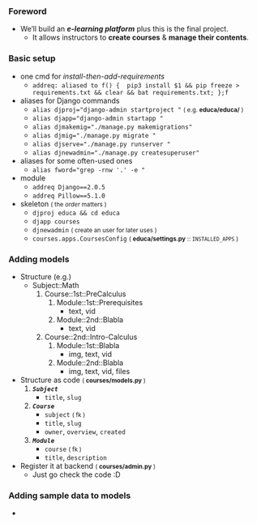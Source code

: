 ### Foreword
- We’ll build an ***e-learning platform*** plus this is the final project.
    - It allows instructors to **create courses** & **manage their contents**.

### Basic setup
- one cmd for *install-then-add-requirements*
    - ```addreq: aliased to f() {  pip3 install $1 && pip freeze > requirements.txt && clear && bat requirements.txt; };f```
- aliases for Django commands
    - ```alias djproj="django-admin startproject "``` <small>( e.g. **educa/educa/** )</small>
    - ```alias djapp="django-admin startapp "```
    - ```alias djmakemig="./manage.py makemigrations"```
    - ```alias djmig="./manage.py migrate "```
    - ```alias djserve="./manage.py runserver "```
    - ```alias djnewadmin="./manage.py createsuperuser"```
- aliases for some often-used ones
    - ```alias fword="grep -rnw '.' -e "```
- module
    - ```addreq Django==2.0.5```
    - ```addreq Pillow==5.1.0```
- skeleton <small>( the *order* matters )</small>
    - ```djproj educa && cd educa```
    - ```djapp courses```
    - ```djnewadmin``` <small>( create an user for later uses )</small>
    - ```courses.apps.CoursesConfig``` <small>( **educa/settings.py** :: ```INSTALLED_APPS``` )</small>

### Adding models
- Structure (e.g.)
    - Subject::Math
        1. Course::1st::PreCalculus
            1. Module::1st::Prerequisites
                - text, vid
            2. Module::2nd::Blabla
                - text, vid
        2. Course::2nd::Intro-Calculus
            1. Module::1st::Blabla
                - img, text, vid
            2. Module::2nd::Blabla
                - img, text, vid, files
- Structure as code <small>( **courses/models.py** )</small>
    1. ***```Subject```***
        - ```title```, ```slug```
    2. ***```Course```***
        - ```subject``` <small>( fk )</small>
        - ```title```, ```slug```
        - ```owner```, ```overview```, ```created```
    3. ***```Module```***
        - ```course``` <small>( fk )</small>
        - ```title```, ```description``` 
- Register it at backend <small>( **courses/admin.py** )</small>
    - Just go check the code :D 

### Adding sample data to models
- 